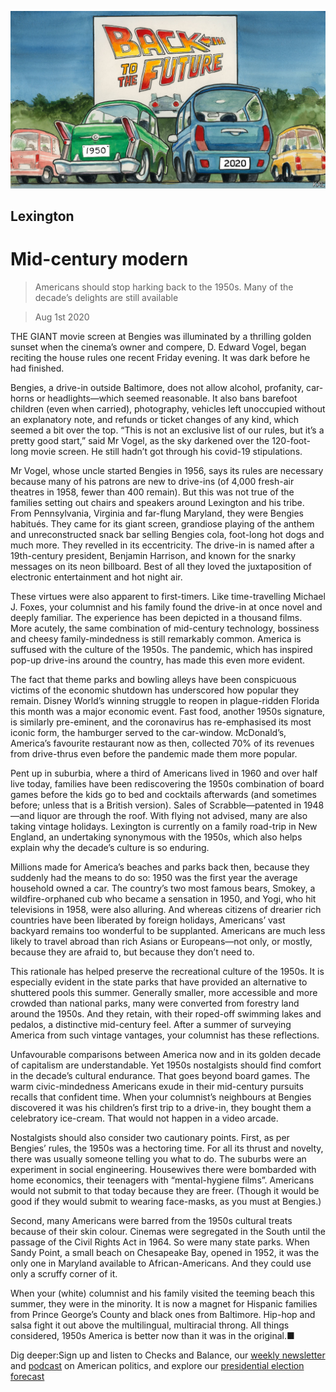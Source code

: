![](./images/20200801_USD000_0.jpg)

## Lexington

# Mid-century modern

> Americans should stop harking back to the 1950s. Many of the decade’s delights are still available

> Aug 1st 2020

THE GIANT movie screen at Bengies was illuminated by a thrilling golden sunset when the cinema’s owner and compere, D. Edward Vogel, began reciting the house rules one recent Friday evening. It was dark before he had finished.

Bengies, a drive-in outside Baltimore, does not allow alcohol, profanity, car-horns or headlights—which seemed reasonable. It also bans barefoot children (even when carried), photography, vehicles left unoccupied without an explanatory note, and refunds or ticket changes of any kind, which seemed a bit over the top. “This is not an exclusive list of our rules, but it’s a pretty good start,” said Mr Vogel, as the sky darkened over the 120-foot-long movie screen. He still hadn’t got through his covid-19 stipulations.

Mr Vogel, whose uncle started Bengies in 1956, says its rules are necessary because many of his patrons are new to drive-ins (of 4,000 fresh-air theatres in 1958, fewer than 400 remain). But this was not true of the families setting out chairs and speakers around Lexington and his tribe. From Pennsylvania, Virginia and far-flung Maryland, they were Bengies habitués. They came for its giant screen, grandiose playing of the anthem and unreconstructed snack bar selling Bengies cola, foot-long hot dogs and much more. They revelled in its eccentricity. The drive-in is named after a 19th-century president, Benjamin Harrison, and known for the snarky messages on its neon billboard. Best of all they loved the juxtaposition of electronic entertainment and hot night air.

These virtues were also apparent to first-timers. Like time-travelling Michael J. Foxes, your columnist and his family found the drive-in at once novel and deeply familiar. The experience has been depicted in a thousand films. More acutely, the same combination of mid-century technology, bossiness and cheesy family-mindedness is still remarkably common. America is suffused with the culture of the 1950s. The pandemic, which has inspired pop-up drive-ins around the country, has made this even more evident.

The fact that theme parks and bowling alleys have been conspicuous victims of the economic shutdown has underscored how popular they remain. Disney World’s winning struggle to reopen in plague-ridden Florida this month was a major economic event. Fast food, another 1950s signature, is similarly pre-eminent, and the coronavirus has re-emphasised its most iconic form, the hamburger served to the car-window. McDonald’s, America’s favourite restaurant now as then, collected 70% of its revenues from drive-thrus even before the pandemic made them more popular.

Pent up in suburbia, where a third of Americans lived in 1960 and over half live today, families have been rediscovering the 1950s combination of board games before the kids go to bed and cocktails afterwards (and sometimes before; unless that is a British version). Sales of Scrabble—patented in 1948—and liquor are through the roof. With flying not advised, many are also taking vintage holidays. Lexington is currently on a family road-trip in New England, an undertaking synonymous with the 1950s, which also helps explain why the decade’s culture is so enduring.

Millions made for America’s beaches and parks back then, because they suddenly had the means to do so: 1950 was the first year the average household owned a car. The country’s two most famous bears, Smokey, a wildfire-orphaned cub who became a sensation in 1950, and Yogi, who hit televisions in 1958, were also alluring. And whereas citizens of drearier rich countries have been liberated by foreign holidays, Americans’ vast backyard remains too wonderful to be supplanted. Americans are much less likely to travel abroad than rich Asians or Europeans—not only, or mostly, because they are afraid to, but because they don’t need to.

This rationale has helped preserve the recreational culture of the 1950s. It is especially evident in the state parks that have provided an alternative to shuttered pools this summer. Generally smaller, more accessible and more crowded than national parks, many were converted from forestry land around the 1950s. And they retain, with their roped-off swimming lakes and pedalos, a distinctive mid-century feel. After a summer of surveying America from such vintage vantages, your columnist has these reflections.

Unfavourable comparisons between America now and in its golden decade of capitalism are understandable. Yet 1950s nostalgists should find comfort in the decade’s cultural endurance. That goes beyond board games. The warm civic-mindedness Americans exude in their mid-century pursuits recalls that confident time. When your columnist’s neighbours at Bengies discovered it was his children’s first trip to a drive-in, they bought them a celebratory ice-cream. That would not happen in a video arcade.

Nostalgists should also consider two cautionary points. First, as per Bengies’ rules, the 1950s was a hectoring time. For all its thrust and novelty, there was usually someone telling you what to do. The suburbs were an experiment in social engineering. Housewives there were bombarded with home economics, their teenagers with “mental-hygiene films”. Americans would not submit to that today because they are freer. (Though it would be good if they would submit to wearing face-masks, as you must at Bengies.)

Second, many Americans were barred from the 1950s cultural treats because of their skin colour. Cinemas were segregated in the South until the passage of the Civil Rights Act in 1964. So were many state parks. When Sandy Point, a small beach on Chesapeake Bay, opened in 1952, it was the only one in Maryland available to African-Americans. And they could use only a scruffy corner of it.

When your (white) columnist and his family visited the teeming beach this summer, they were in the minority. It is now a magnet for Hispanic families from Prince George’s County and black ones from Baltimore. Hip-hop and salsa fight it out above the multilingual, multiracial throng. All things considered, 1950s America is better now than it was in the original.■

Dig deeper:Sign up and listen to Checks and Balance, our [weekly newsletter](https://www.economist.com//checksandbalance/) and [podcast](https://www.economist.com//podcasts/2020/07/24/checks-and-balance-our-weekly-podcast-on-american-politics) on American politics, and explore our [presidential election forecast](https://www.economist.com/https://projects.economist.com/us-2020-forecast/president)